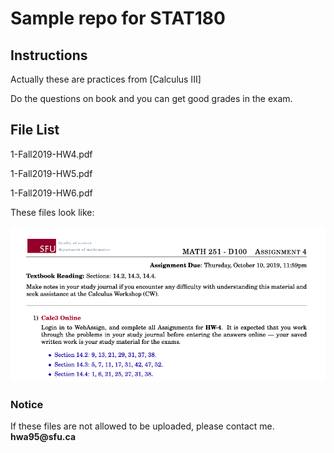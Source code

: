 # Sample repo for STAT180


## Instructions

Actually these are practices from [Calculus III]  

Do the questions on book and you can get good grades in the exam.

## File List 

1-Fall2019-HW4.pdf 

1-Fall2019-HW5.pdf 

1-Fall2019-HW6.pdf 

These files look like:

![Image of File](https://github.com/hwa95/STAT180/blob/README-edit/%E6%88%AA%E5%B1%8F2019-12-01%E4%B8%8A%E5%8D%883.27.20.png)

### Notice

If these files are not allowed to be uploaded, please contact me. 
__hwa95@sfu.ca__
